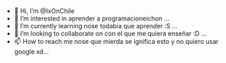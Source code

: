 - 👋 Hi, I’m @IxOnChile
- 👀 I’m interested in aprender a programacioneichon ...
- 🌱 I’m currently learning nose todabia que aprender :S ...
- 💞️ I’m looking to collaborate on con el que me quiera enseñar :D ...
- 📫 How to reach me  nose que mierda se ignifica esto y no quiero usar google xd...

<!---
IxOnChile/IxOnChile is a ✨ special ✨ repository because its `README.md` (this file) appears on your GitHub profile.
You can click the Preview link to take a look at your changes.
--->
